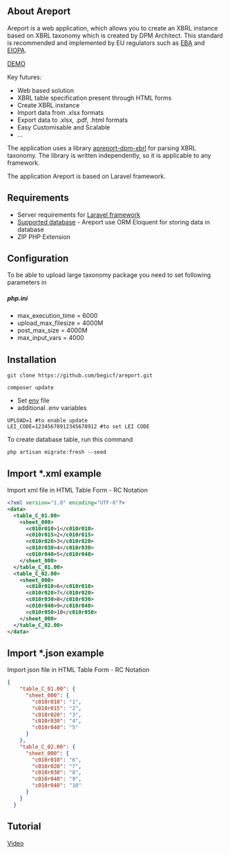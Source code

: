 ## About Areport
Areport is a web application, which allows you to create an XBRL instance based on XBRL taxonomy which is created by DPM Architect.
This standard is recommended and implemented by EU regulators such as [EBA](https://eba.europa.eu/risk-analysis-and-data/reporting-frameworks) and [EIOPA](https://www.eiopa.europa.eu/tools-and-data/supervisory-reporting-dpm-and-xbrl_en).

[DEMO](https://demo.areport.net/) 

Key futures:
- Web based solution
- XBRL table specification present through HTML forms
- Create XBRL instance 
- Import data from .xlsx formats
- Export data to .xlsx, .pdf, .html formats
- Easy Customisable and Scalable
- ...

The application uses a library [apreport-dpm-xbrl](https://github.com/begicf/areport-dpm-xbrl) for parsing XBRL taxonomy. The library is written independently, so it is applicable to any framework. 

The application Areport is based on Laravel framework.

## Requirements
- Server requirements for [Laravel framework](https://laravel.com/docs/7.x/installation#server-requirements)
- [Supported database](https://laravel.com/docs/7.x/database) - Areport use ORM Eloquent for storing data in database
- ZIP PHP Extension

## Configuration
To be able to upload large taxonomy package you need to set following parameters in
##### php.ini
- max_execution_time = 6000
- upload_max_filesize = 4000M
- post_max_size = 4000M
- max_input_vars = 4000 


## Installation

```
git clone https://github.com/begicf/areport.git

composer update
```
- Set [env](https://laravel.com/docs/7.x/configuration#environment-variable-types) file
- additional .env variables
```
UPLOAD=1 #to enable update
LEI_CODE=12345678912345678912 #to set LEI CODE

```
To create database table, run this command
```
php artisan migrate:fresh --seed
```
## Import *.xml example
Import xml file in HTML Table Form - RC Notation
```xml
<?xml version="1.0" encoding="UTF-8"?>
<data>
  <table_C_01.00>
    <sheet_000>
      <c010r010>1</c010r010>
      <c010r015>2</c010r015>
      <c010r020>3</c010r020>
      <c010r030>4</c010r030>
      <c010r040>5</c010r040>
    </sheet_000>
  </table_C_01.00>
  <table_C_02.00>
    <sheet_000>
      <c010r010>6</c010r010>
      <c010r020>7</c010r020>
      <c010r030>8</c010r030>
      <c010r040>9</c010r040>
      <c010r050>10</c010r050>
    </sheet_000>
  </table_C_02.00>
</data>

```
## Import *.json example
Import json file in HTML Table Form - RC Notation
```json
{
    "table_C_01.00": {
      "sheet_000": {
        "c010r010": "1",
        "c010r015": "2",
        "c010r020": "3",
        "c010r030": "4",
        "c010r040": "5"
      }
    },
    "table_C_02.00": {
      "sheet_000": {
        "c010r010": "6",
        "c010r020": "7",
        "c010r030": "8",
        "c010r040": "9",
        "c010r040": "10"
      }
    }
  }
```
## Tutorial

[Video](https://www.youtube.com/watch?v=WdV35ywmjjM&feature=youtu.be)
